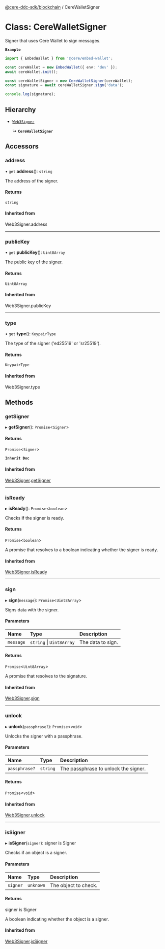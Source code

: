 [@cere-ddc-sdk/blockchain](../README.md) / CereWalletSigner

# Class: CereWalletSigner

Signer that uses Cere Wallet to sign messages.

**`Example`**

```typescript
import { EmbedWallet } from '@cere/embed-wallet';

const cereWallet = new EmbedWallet({ env: 'dev' });
await cereWallet.init();

const cereWalletSigner = new CereWalletSigner(cereWallet);
const signature = await cereWalletSigner.sign('data');

console.log(signature);
```

## Hierarchy

- [`Web3Signer`](Web3Signer.md)

  ↳ **`CereWalletSigner`**

## Accessors

### address

• `get` **address**(): `string`

The address of the signer.

#### Returns

`string`

#### Inherited from

Web3Signer.address

___

### publicKey

• `get` **publicKey**(): `Uint8Array`

The public key of the signer.

#### Returns

`Uint8Array`

#### Inherited from

Web3Signer.publicKey

___

### type

• `get` **type**(): `KeypairType`

The type of the signer ('ed25519' or 'sr25519').

#### Returns

`KeypairType`

#### Inherited from

Web3Signer.type

## Methods

### getSigner

▸ **getSigner**(): `Promise`\<`Signer`\>

#### Returns

`Promise`\<`Signer`\>

**`Inherit Doc`**

#### Inherited from

[Web3Signer](Web3Signer.md).[getSigner](Web3Signer.md#getsigner)

___

### isReady

▸ **isReady**(): `Promise`\<`boolean`\>

Checks if the signer is ready.

#### Returns

`Promise`\<`boolean`\>

A promise that resolves to a boolean indicating whether the signer is ready.

#### Inherited from

[Web3Signer](Web3Signer.md).[isReady](Web3Signer.md#isready)

___

### sign

▸ **sign**(`message`): `Promise`\<`Uint8Array`\>

Signs data with the signer.

#### Parameters

| Name | Type | Description |
| :------ | :------ | :------ |
| `message` | `string` \| `Uint8Array` | The data to sign. |

#### Returns

`Promise`\<`Uint8Array`\>

A promise that resolves to the signature.

#### Inherited from

[Web3Signer](Web3Signer.md).[sign](Web3Signer.md#sign)

___

### unlock

▸ **unlock**(`passphrase?`): `Promise`\<`void`\>

Unlocks the signer with a passphrase.

#### Parameters

| Name | Type | Description |
| :------ | :------ | :------ |
| `passphrase?` | `string` | The passphrase to unlock the signer. |

#### Returns

`Promise`\<`void`\>

#### Inherited from

[Web3Signer](Web3Signer.md).[unlock](Web3Signer.md#unlock)

___

### isSigner

▸ **isSigner**(`signer`): signer is Signer

Checks if an object is a signer.

#### Parameters

| Name | Type | Description |
| :------ | :------ | :------ |
| `signer` | `unknown` | The object to check. |

#### Returns

signer is Signer

A boolean indicating whether the object is a signer.

#### Inherited from

[Web3Signer](Web3Signer.md).[isSigner](Web3Signer.md#issigner)
